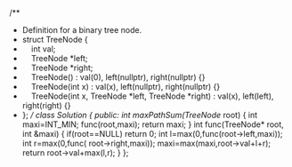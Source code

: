 /**
* Definition for a binary tree node.
* struct TreeNode {
*     int val;
*     TreeNode *left;
*     TreeNode *right;
*     TreeNode() : val(0), left(nullptr), right(nullptr) {}
*     TreeNode(int x) : val(x), left(nullptr), right(nullptr) {}
*     TreeNode(int x, TreeNode *left, TreeNode *right) : val(x), left(left), right(right) {}
* };
*/
class Solution {
public:
int maxPathSum(TreeNode* root) {
int maxi=INT_MIN;
func(root,maxi);
return maxi;
}
int func(TreeNode* root, int &maxi)
{
if(root==NULL) return 0;
int l=max(0,func(root->left,maxi));
int r=max(0,func( root->right,maxi));
maxi=max(maxi,root->val+l+r);
return root->val+max(l,r);
}
};